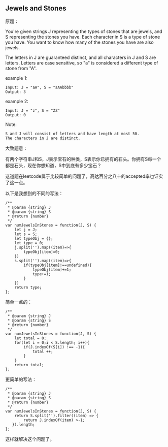 ## Jewels and Stones

原题：

You're given strings J representing the types of stones that are jewels, and S representing the stones you have.  Each character in S is a type of stone you have.  You want to know how many of the stones you have are also jewels.

The letters in J are guaranteed distinct, and all characters in J and S are letters. Letters are case sensitive, so "a" is considered a different type of stone from "A".

example 1:

```
Input: J = "aA", S = "aAAbbbb"
Output: 3

```
example 2:

```
Input: J = "z", S = "ZZ"
Output: 0

```

Note:

    S and J will consist of letters and have length at most 50.
    The characters in J are distinct.


大致题意：

有两个字符串J和S，J表示宝石的种类，S表示你已拥有的石头。你拥有S每一个都是石头，现在你想知道，S中到底有多少宝石？

这道题在leetcode属于比较简单的问题了，高达百分之八十的accepted率也证实了这一点。

以下是我想到的不同的写法：

```
/**
 * @param {string} J
 * @param {string} S
 * @return {number}
 */
var numJewelsInStones = function(J, S) {
    let j = J;
    let s = S;
    let typeObj = {};
    let type = 0;
    j.split('').map((item)=>{
        typeObj[item]=0;
    })
    s.split('').map((item)=>{
        if(typeObj[item]!==undefined){
            typeObj[item]+=1;
            type+=1;
        }
    })
    return type;
};
```
简单一点的：

```
/**
 * @param {string} J
 * @param {string} S
 * @return {number}
 */
var numJewelsInStones = function(J, S) {
    let total = 0;
    for(let i = 0;i < S.length; i++){
        if(J.indexOf(S[i]) !== -1){
            total ++;
        }
    }
    return total;
};

```

更简单的写法：
```
/**
 * @param {string} J
 * @param {string} S
 * @return {number}
 */
var numJewelsInStones = function(J, S) {
    return S.split('').filter((item) => {
        return J.indexOf(item) >-1;
   }).length;
};

```


这样就解决这个问题了。

